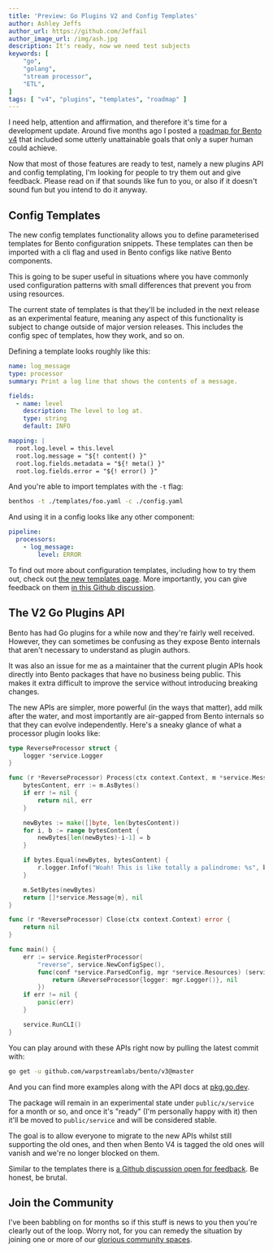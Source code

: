 ```yaml
---
title: 'Preview: Go Plugins V2 and Config Templates'
author: Ashley Jeffs
author_url: https://github.com/Jeffail
author_image_url: /img/ash.jpg
description: It's ready, now we need test subjects
keywords: [
    "go",
    "golang",
    "stream processor",
    "ETL",
]
tags: [ "v4", "plugins", "templates", "roadmap" ]
---
```


I need help, attention and affirmation, and therefore it's time for a development update. Around five months ago I posted a [roadmap for Bento v4](/blog/2021/01/04/v4-roadmap) that included some utterly unattainable goals that only a super human could achieve.

Now that most of those features are ready to test, namely a new plugins API and config templating, I'm looking for people to try them out and give feedback. Please read on if that sounds like fun to you, or also if it doesn't sound fun but you intend to do it anyway.

<!--truncate-->

## Config Templates

The new config templates functionality allows you to define parameterised templates for Bento configuration snippets. These templates can then be imported with a cli flag and used in Bento configs like native Bento components.

This is going to be super useful in situations where you have commonly used configuration patterns with small differences that prevent you from using resources.

The current state of templates is that they'll be included in the next release as an experimental feature, meaning any aspect of this functionality is subject to change outside of major version releases. This includes the config spec of templates, how they work, and so on.

Defining a template looks roughly like this:

```yaml
name: log_message
type: processor
summary: Print a log line that shows the contents of a message.

fields:
  - name: level
    description: The level to log at.
    type: string
    default: INFO

mapping: |
  root.log.level = this.level
  root.log.message = "${! content() }"
  root.log.fields.metadata = "${! meta() }"
  root.log.fields.error = "${! error() }"
```

And you're able to import templates with the `-t` flag:

```sh
benthos -t ./templates/foo.yaml -c ./config.yaml
```

And using it in a config looks like any other component:

```yaml
pipeline:
  processors:
    - log_message:
        level: ERROR
```

To find out more about configuration templates, including how to try them out, check out [the new templates page][configuration.templating]. More importantly, you can give feedback on them [in this Github discussion][templates-feedback-thread].

## The V2 Go Plugins API

Bento has had Go plugins for a while now and they're fairly well received. However, they can sometimes be confusing as they expose Bento internals that aren't necessary to understand as plugin authors.

It was also an issue for me as a maintainer that the current plugin APIs hook directly into Bento packages that have no business being public. This makes it extra difficult to improve the service without introducing breaking changes.

The new APIs are simpler, more powerful (in the ways that matter), add milk after the water, and most importantly are air-gapped from Bento internals so that they can evolve independently. Here's a sneaky glance of what a processor plugin looks like:

```go
type ReverseProcessor struct {
	logger *service.Logger
}

func (r *ReverseProcessor) Process(ctx context.Context, m *service.Message) ([]*service.Message, error) {
	bytesContent, err := m.AsBytes()
	if err != nil {
		return nil, err
	}

	newBytes := make([]byte, len(bytesContent))
	for i, b := range bytesContent {
		newBytes[len(newBytes)-i-1] = b
	}

	if bytes.Equal(newBytes, bytesContent) {
		r.logger.Infof("Woah! This is like totally a palindrome: %s", bytesContent)
	}

	m.SetBytes(newBytes)
	return []*service.Message{m}, nil
}

func (r *ReverseProcessor) Close(ctx context.Context) error {
	return nil
}

func main() {
	err := service.RegisterProcessor(
		"reverse", service.NewConfigSpec(),
		func(conf *service.ParsedConfig, mgr *service.Resources) (service.Processor, error) {
			return &ReverseProcessor{logger: mgr.Logger()}, nil
		})
	if err != nil {
		panic(err)
	}

	service.RunCLI()
}
```

You can play around with these APIs right now by pulling the latest commit with:

```sh
go get -u github.com/warpstreamlabs/bento/v3@master
```

And you can find more examples along with the API docs at [pkg.go.dev][plugins.api].

The package will remain in an experimental state under `public/x/service` for a month or so, and once it's "ready" (I'm personally happy with it) then it'll be moved to `public/service` and will be considered stable.

The goal is to allow everyone to migrate to the new APIs whilst still supporting the old ones, and then when Bento V4 is tagged the old ones will vanish and we're no longer blocked on them.

Similar to the templates there is [a Github discussion open for feedback][plugins-feedback-thread]. Be honest, be brutal.

## Join the Community

I've been babbling on for months so if this stuff is news to you then you're clearly out of the loop. Worry not, for you can remedy the situation by joining one or more of our [glorious community spaces][community].

[community]: /community
[configuration.templating]: /docs/configuration/templating
[plugins.api]: https://pkg.go.dev/github.com/warpstreamlabs/bento/v3/public/service
[templates-feedback-thread]: https://github.com/warpstreamlabs/bento/discussions/785
[plugins-feedback-thread]: https://github.com/warpstreamlabs/bento/discussions/754
